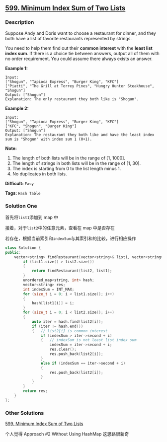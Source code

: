 ## [599. Minimum Index Sum of Two Lists](https://leetcode.com/problems/minimum-index-sum-of-two-lists/#/description)

### Description

Suppose Andy and Doris want to choose a restaurant for dinner, and they both have a list of favorite restaurants represented by strings.

You need to help them find out their **common interest** with the **least list index sum**. If there is a choice tie between answers, output all of them with no order requirement. You could assume there always exists an answer.

**Example 1:**

```
Input:
["Shogun", "Tapioca Express", "Burger King", "KFC"]
["Piatti", "The Grill at Torrey Pines", "Hungry Hunter Steakhouse", "Shogun"]
Output: ["Shogun"]
Explanation: The only restaurant they both like is "Shogun".

```

**Example 2:**

```
Input:
["Shogun", "Tapioca Express", "Burger King", "KFC"]
["KFC", "Shogun", "Burger King"]
Output: ["Shogun"]
Explanation: The restaurant they both like and have the least index sum is "Shogun" with index sum 1 (0+1).

```

**Note:**

1. The length of both lists will be in the range of [1, 1000].
2. The length of strings in both lists will be in the range of [1, 30].
3. The index is starting from 0 to the list length minus 1.
4. No duplicates in both lists.

**Difficult:** `Easy`

**Tags:** `Hash Table`

### Solution One

首先将`list1`添加到 map 中

接着，对于`list2`中的任意元素，查看在 map 中是否存在

若存在，根据当前索引和`indexSum`与其索引和的比较，进行相应操作

```c++
class Solution {
public:
    vector<string> findRestaurant(vector<string>& list1, vector<string>& list2) {
        if (list1.size() > list2.size())
        {
            return findRestaurant(list2, list1);
        }
        unordered_map<string, int> hash;
        vector<string> res;
        int indexSum = INT_MAX;
        for (size_t i = 0; i < list1.size(); i++)
        {
            hash[list1[i]] = i;
        }
        for (size_t i = 0; i < list2.size(); i++)
        {
            auto iter = hash.find(list2[i]);
            if (iter != hash.end())
            {	// list2[i] is common interest
                if (indexSum > iter->second + i)
                {	// indexSum is not least list index sum
                    indexSum = iter->second + i;
                    res.clear();
                    res.push_back(list2[i]);
                }
                else if (indexSum == iter->second + i)
                {
                    res.push_back(list2[i]);
                }
            }
        }
        return res;
    }
};
```

### Other Solutions

[599. Minimum Index Sum of Two Lists](https://leetcode.com/problems/minimum-index-sum-of-two-lists/#/solution)

个人觉得 Approach #2 Without Using HashMap 这思路很新奇
